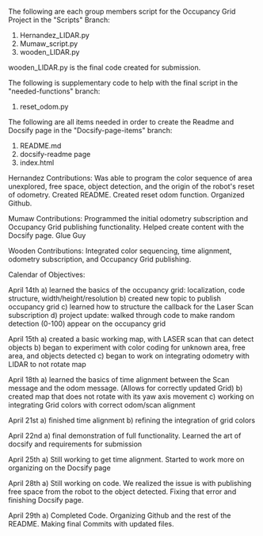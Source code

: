 The following are each group members script for the Occupancy Grid Project in the "Scripts" Branch:

1) Hernandez_LIDAR.py
2) Mumaw_script.py
3) wooden_LIDAR.py

wooden_LIDAR.py is the final code created for submission.

The following is supplementary code to help with the final script in the "needed-functions" branch:

1) reset_odom.py

The following are all items needed in order to create the Readme and Docsify page in the "Docsify-page-items" branch:

1) README.md
2) docsify-readme page
3) index.html
   
Hernandez Contributions: Was able to program the color sequence of area unexplored, free space, object detection, and the origin of the robot's reset of odometry.
Created README. Created reset odom function. Organized Github.

Mumaw Contributions: Programmed the initial odometry subscription and Occupancy Grid publishing functionality. Helped create content with the Docsify page. Glue Guy

Wooden Contributions: Integrated color sequencing, time alignment, odometry subscription, and Occupancy Grid publishing.  

Calendar of Objectives:

April 14th
a) learned the basics of the occupancy grid: localization, code structure, width/height/resolution
b) created new topic to publish occupancy grid
c) learned how to structure the callback for the Laser Scan subscription
d) project update: walked through code to make random detection (0-100) appear on the occupancy grid

April 15th
a) created a basic working map, with LASER scan that can detect objects
b) began to experiment with color coding for unknown area, free area, and objects detected
c) began to work on integrating odometry with LIDAR to not rotate map

April 18th
a) learned the basics of time alignment between the Scan message and the odom message. (Allows for correctly updated Grid)
b) created map that does not rotate with its yaw axis movement
c) working on integrating Grid colors with correct odom/scan alignment

April 21st
a) finished time alignment
b) refining the integration of grid colors

April 22nd
a) final demonstration of full functionality. Learned the art of docsify and requirements for submission

April 25th
a) Still working to get time alignment. Started to work more on organizing on the Docsify page

April 28th
a) Still working on code. We realized the issue is with publishing free space from the robot to the object detected. Fixing that error and finishing Docsify page.

April 29th
a) Completed Code. Organizing Github and the rest of the README. Making final Commits with updated files.
